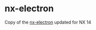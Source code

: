 # nx-electron

Copy of the [nx-electron](https://github.com/bennymeg/nx-electron) updated for NX 14
